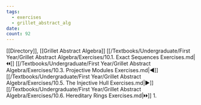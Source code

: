 ```yaml
---
tags:
  - exercises
  - grillet_abstract_alg
date:
count: 92
---
```

[[Directory]], [[Grillet Abstract Algebra]]
[[/Textbooks/Undergraduate/First Year/Grillet Abstract Algebra/Exercises/10.1. Exact Sequences Exercises.md|🞀🞀]] [[/Textbooks/Undergraduate/First Year/Grillet Abstract Algebra/Exercises/10.3. Projective Modules Exercises.md|◀]] [[/Textbooks/Undergraduate/First Year/Grillet Abstract Algebra/Exercises/10.5. The Injective Hull Exercises.md|▶]] [[/Textbooks/Undergraduate/First Year/Grillet Abstract Algebra/Exercises/10.6. Hereditary Rings Exercises.md|🞂🞂]]
1. 